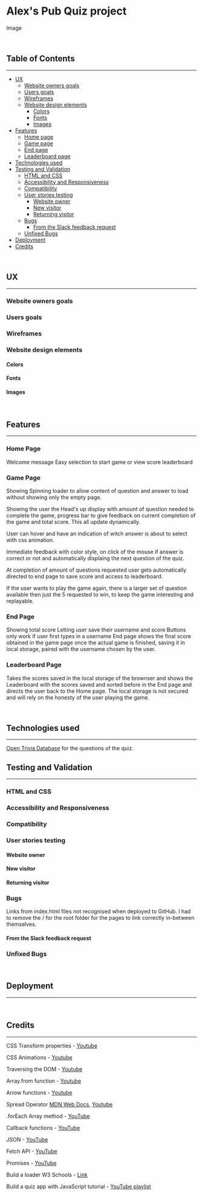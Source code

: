# Alex's Pub Quiz project

Image

&nbsp;  

## Table of Contents
---

- [UX](#ux)
    - [Website owners goals](#website-owners-goals)
    - [Users goals](#users-goals)
    - [Wireframes](#wireframes)
    - [Website design elements](#website-design-elements)
        - [Colors](#colors)
        - [Fonts](#fonts)
        - [Images](#images)
- [Features](#features)
    - [Home page](#home-page)
    - [Game page](#game-page)
    - [End page](#end-page)
    - [Leaderboard page](#leaderboard-page)
- [Technologies used](#tecnologies-used)
- [Testing and Validation](#testing-and-validation)
    - [HTML and CSS](#html-and-css)
    - [Accessibility and Responsiveness](#accessibility-and-responsiveness)
    - [Compatibility](#compatibility)
    - [User stories testing](#user-stories-testing)
        - [Website owner](#website-owner)
        - [New visitor](#new-visitor)
        - [Returning visitor](#returning-visitor)
    - [Bugs](#bugs)
        - [From the Slack feedback request](#from-the-slack-feedback-request)
    - [Unfixed Bugs](#unfixed-bugs)
- [Deployment](#deployment)
- [Credits](#credits)


&nbsp;

## UX
---
### Website owners goals
### Users goals
### Wireframes
### Website design elements
#### Colors
#### Fonts
#### Images
&nbsp;  

## Features
---
### Home Page
Welcome message
Easy selection to start game or view score leaderboard

### Game Page
Showing Spinning loader to allow content of question and answer to load without showing only the empty page.

Showing the user the Head's up display with amount of question needed to complete the game, progress bar to give feedback on current completion of the game and total score. This all update dynamically.

User can hover and have an indication of witch answer is about to select with css animation.

Immediate feedback with color style, on click of the mouse if answer is correct or not and automatically displaing the next question of the quiz.

At completion of amount of questions requested user gets automatically directed to end page to save score and access to leaderboard.

If the user wants to play the game again, there is a larger set of question available then just the 5 requested to win, to keep the game interesting and replayable.

### End Page
Showing total score
Letting user save their username and score
Buttons only work if user first types in a username
End page shows the final score obtained in the game page once the actual game is finished, saving it in local storage, paired with the username chosen by the user.

### Leaderboard Page
Takes the scores saved in the local storage of the brownser and shows the Leaderboard with the scores saved and sorted before in the End page and directs the user back to the Home page.
The local storage is not secured and will rely on the honesty of the user playing the game.

&nbsp; 

## Technologies used
---

[Open Trivia Database](https://opentdb.com/) for the questions of the quiz.
&nbsp;  

## Testing and Validation
---
### HTML and CSS
### Accessibility and Responsiveness
### Compatibility
### User stories testing
#### Website owner
#### New visitor
#### Returning visitor
### Bugs
Links from index.html files not recognised when deployed to GitHub. I had to remove the / for the root folder for the pages to link correctly in-between themselves.


#### From the Slack feedback request
### Unfixed Bugs
&nbsp;

## Deployment
---
&nbsp;  

## Credits
---

CSS Transform properties - [Youtube](https://www.youtube.com/watch?v=rzD-cPhq02E)

CSS Animations - [Youtube](https://www.youtube.com/watch?v=YszONjKpgg4)

Traversing the DOM - [Youtube](https://www.youtube.com/watch?v=v7rSSy8CaYE)

Array.from function - [Youtube](https://www.youtube.com/watch?v=NPbDqbwtr-4)

Arrow functions - [Youtube](https://www.youtube.com/watch?v=h33Srr5J9nY)

Spread Operator [MDN Web Docs](https://developer.mozilla.org/en-US/docs/Web/JavaScript/Reference/Operators/Spread_syntax), [Youtube](https://www.youtube.com/watch?v=iLx4ma8ZqvQ)

.forEach Array method - [YouTube](https://www.youtube.com/watch?v=SXb5LN_opbA)

Callback functions - [YouTube](https://www.youtube.com/watch?v=670f71LTWpM)

JSON - [YouTube](https://www.youtube.com/watch?v=iiADhChRriM)

Fetch API - [YouTube](https://www.youtube.com/watch?v=cuEtnrL9-H0)

Promises - [YouTube](https://www.youtube.com/watch?v=DHvZLI7Db8E)

Build a loader W3 Schools - [Link](https://www.w3schools.com/howto/howto_css_loader.asp)

Build a quiz app with JavaScript tutorial - [YouTube playlist](https://www.youtube.com/playlist?list=PLDlWc9AfQBfZIkdVaOQXi1tizJeNJipEx)


&nbsp;